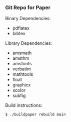 ### Git Repo for Paper


Binary Dependencies:
  * pdflatex
  * bibtex
  
Library Dependencies:
  * amsmath
  * amsthm
  * amsfonts
  * verbatim
  * mathtools
  * float
  * graphicx
  * xcolor
  * subfig

Build instructions:

  ````$ ./buildpaper rebuild main````
